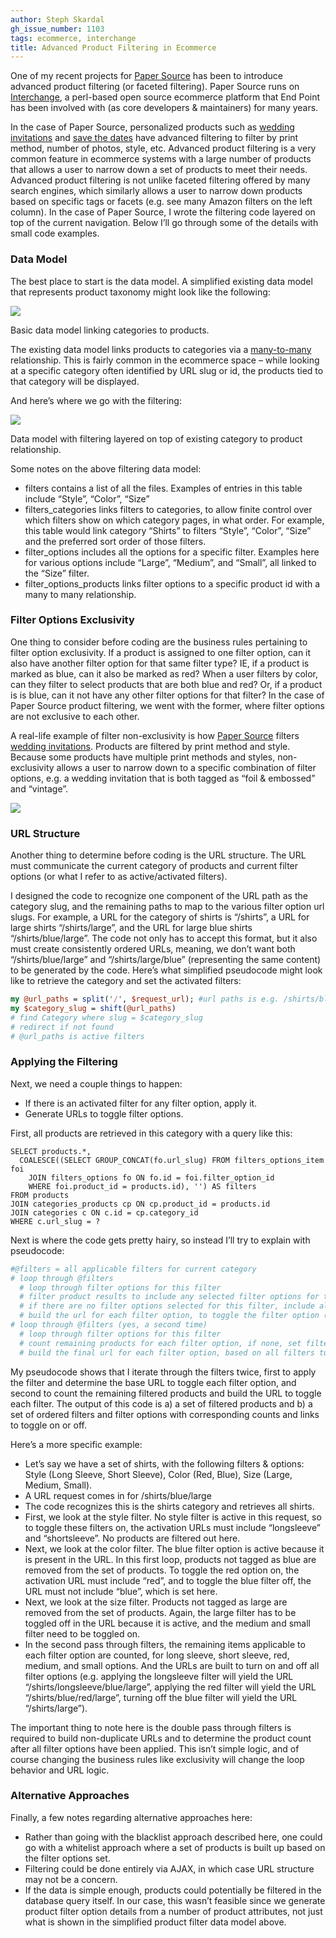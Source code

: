 ```yaml
---
author: Steph Skardal
gh_issue_number: 1103
tags: ecommerce, interchange
title: Advanced Product Filtering in Ecommerce
---
```


One of my recent projects for [Paper Source](https://www.papersource.com/) has been to introduce advanced product filtering (or faceted filtering). Paper Source runs on [Interchange](http://www.icdevgroup.org/i/dev), a perl-based open source ecommerce platform that End Point has been involved with (as core developers & maintainers) for many years.

In the case of Paper Source, personalized products such as [wedding invitations](https://www.papersource.com/personalized/wedding-invitations.html) and [save the dates](https://www.papersource.com/personalized/wedding-save-the-dates/photo-save-the-dates.html) have advanced filtering to filter by print method, number of photos, style, etc. Advanced product filtering is a very common feature in ecommerce systems with a large number of products that allows a user to narrow down a set of products to meet their needs. Advanced product filtering is not unlike faceted filtering offered by many search engines, which similarly allows a user to narrow down products based on specific tags or facets (e.g. see many Amazon filters on the left column). In the case of Paper Source, I wrote the filtering code layered on top of the current navigation. Below I’ll go through some of the details with small code examples.

### Data Model

The best place to start is the data model. A simplified existing data model that represents product taxonomy might look like the following:

<img border="0" src="/blog/2015/03/18/advanced-product-filtering-in-ecommerce/image-0.png"/>

Basic data model linking categories to products.

The existing data model links products to categories via a [many-to-many](https://en.wikipedia.org/wiki/Many-to-many_%28data_model%29) relationship. This is fairly common in the ecommerce space – while looking at a specific category often identified by URL slug or id, the products tied to that category will be displayed.

And here’s where we go with the filtering:

<img border="0" src="/blog/2015/03/18/advanced-product-filtering-in-ecommerce/image-1.png"/>

Data model with filtering layered on top of existing category to product relationship.

Some notes on the above filtering data model:

- filters contains a list of all the files. Examples of entries in this table include “Style”, “Color”, “Size”
- filters_categories links filters to categories, to allow finite control over which filters show on which category pages, in what order. For example, this table would link category “Shirts” to filters “Style”, “Color”, “Size” and the preferred sort order of those filters.
- filter_options includes all the options for a specific filter. Examples here for various options include “Large”, “Medium”, and “Small”, all linked to the “Size” filter.
- filter_options_products links filter options to a specific product id with a many to many relationship.

### Filter Options Exclusivity

One thing to consider before coding are the business rules pertaining to filter option exclusivity. If a product is assigned to one filter option, can it also have another filter option for that same filter type? IE, if a product is marked as blue, can it also be marked as red? When a user filters by color, can they filter to select products that are both blue and red? Or, if a product is is blue, can it not have any other filter options for that filter? In the case of Paper Source product filtering, we went with the former, where filter options are not exclusive to each other.

A real-life example of filter non-exclusivity is how [Paper Source](https://www.papersource.com/) filters [wedding invitations](https://www.papersource.com/personalized/wedding-invitations.html). Products are filtered by print method and style. Because some products have multiple print methods and styles, non-exclusivity allows a user to narrow down to a specific combination of filter options, e.g. a wedding invitation that is both tagged as “foil & embossed” and “vintage”.

<img border="0" src="/blog/2015/03/18/advanced-product-filtering-in-ecommerce/image-2.png"/>

### URL Structure

Another thing to determine before coding is the URL structure. The URL must communicate the current category of products and current filter options (or what I refer to as active/activated filters).

I designed the code to recognize one component of the URL path as the category slug, and the remaining paths to map to the various filter option url slugs. For example, a URL for the category of shirts is “/shirts”, a URL for large shirts “/shirts/large”, and the URL for large blue shirts “/shirts/blue/large”. The code not only has to accept this format, but it also must create consistently ordered URLs, meaning, we don’t want both “/shirts/blue/large” and “/shirts/large/blue” (representing the same content) to be generated by the code. Here’s what simplified pseudocode might look like to retrieve the category and set the activated filters:

```perl
my @url_paths = split('/', $request_url); #url paths is e.g. /shirts/blue/large
my $category_slug = shift(@url_paths)
# find Category where slug = $category_slug
# redirect if not found
# @url_paths is active filters
```

### Applying the Filtering

Next, we need a couple things to happen:

- If there is an activated filter for any filter option, apply it.
- Generate URLs to toggle filter options.

First, all products are retrieved in this category with a query like this:

```nohighlight
SELECT products.*,
  COALESCE((SELECT GROUP_CONCAT(fo.url_slug) FROM filters_options_item foi
    JOIN filters_options fo ON fo.id = foi.filter_option_id
    WHERE foi.product_id = products.id), '') AS filters
FROM products
JOIN categories_products cp ON cp.product_id = products.id
JOIN categories c ON c.id = cp.category_id
WHERE c.url_slug = ?
```

Next is where the code gets pretty hairy, so instead I’ll try to explain with pseudocode:

```perl
#@filters = all applicable filters for current category
# loop through @filters
  # loop through filter options for this filter
  # filter product results to include any selected filter options for this filter
  # if there are no filter options selected for this filter, include all products
  # build the url for each filter option, to toggle the filter option (on or off)
# loop through @filters (yes, a second time)
  # loop through filter options for this filter
  # count remaining products for each filter option, if none, set filter option to inactive
  # build the final url for each filter option, based on all filters turned on and off
```

My pseudocode shows that I iterate through the filters twice, first to apply the filter and determine the base URL to toggle each filter option, and second to count the remaining filtered products and build the URL to toggle each filter. The output of this code is a) a set of filtered products and b) a set of ordered filters and filter options with corresponding counts and links to toggle on or off.

Here’s a more specific example:

- Let’s say we have a set of shirts, with the following filters & options: Style (Long Sleeve, Short Sleeve), Color (Red, Blue), Size (Large, Medium, Small).
- A URL request comes in for /shirts/blue/large
- The code recognizes this is the shirts category and retrieves all shirts.
- First, we look at the style filter. No style filter is active in this request, so to toggle these filters on, the activation URLs must include “longsleeve” and “shortsleeve”. No products are filtered out here.
- Next, we look at the color filter. The blue filter option is active because it is present in the URL. In this first loop, products not tagged as blue are removed from the set of products. To toggle the red option on, the activation URL must include “red”, and to toggle the blue filter off, the URL must not include “blue”, which is set here.
- Next, we look at the size filter. Products not tagged as large are removed from the set of products. Again, the large filter has to be toggled off in the URL because it is active, and the medium and small filter need to be toggled on.
- In the second pass through filters, the remaining items applicable to each filter option are counted, for long sleeve, short sleeve, red, medium, and small options. And the URLs are built to turn on and off all filter options (e.g. applying the longsleeve filter will yield the URL “/shirts/longsleeve/blue/large”, applying the red filter will yield the URL “/shirts/blue/red/large”, turning off the blue filter will yield the URL “/shirts/large”).

The important thing to note here is the double pass through filters is required to build non-duplicate URLs and to determine the product count after all filter options have been applied. This isn’t simple logic, and of course changing the business rules like exclusivity will change the loop behavior and URL logic.

### Alternative Approaches

Finally, a few notes regarding alternative approaches here:

- Rather than going with the blacklist approach described here, one could go with a whitelist approach where a set of products is built up based on the filter options set.
- Filtering could be done entirely via AJAX, in which case URL structure may not be a concern.
- If the data is simple enough, products could potentially be filtered in the database query itself. In our case, this wasn’t feasible since we generate product filter option details from a number of product attributes, not just what is shown in the simplified product filter data model above.
